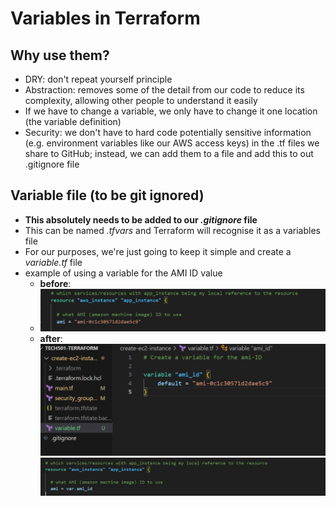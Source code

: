 # Variables in Terraform

## Why use them?

- DRY: don't repeat yourself principle
- Abstraction: removes some of the detail from our code to reduce its complexity, allowing other people to understand it easily
- If we have to change a variable, we only have to change it one location (the variable definition)
- Security: we don't have to hard code potentially sensitive information (e.g. environment variables like our AWS access keys) in the .tf files we share to GitHub; instead, we can add them to a file and add this to out .gitignore file


## Variable file (to be git ignored)

- **This absolutely needs to be added to our *.gitignore* file**
- This can be named *.tfvars* and Terraform will recognise it as a variables file
- For our purposes, we're just going to keep it simple and create a *variable.tf* file
- example of using a variable for the AMI ID value
  - **before**:
  - ![alt text](image-13.png)
  - **after**:
    ![alt text](image-11.png)
    ![alt text](image-12.png)